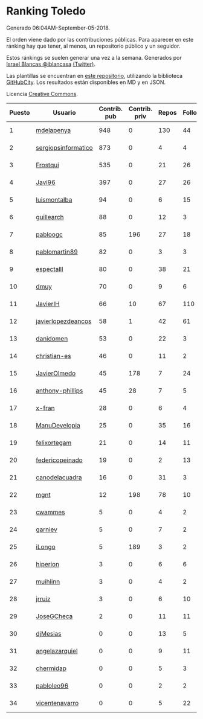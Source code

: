# Ranking Toledo

Generado 06:04AM-September-05-2018.

El orden viene dado por las contribuciones públicas. Para aparecer en este ránking hay que tener, al menos, un repositorio público y un seguidor.

Estos ránkings se suelen generar una vez a la semana. Generados por [Israel Blancas @iblancasa](https://github.com/iblancasa/) [(Twitter)](https://twitter.com/iblancasa).

Las plantillas se encuentran en [este repositorio](https://github.com/iblancasa/GH-Spanish-Ranking), utilizando la biblioteca [GitHubCity](https://github.com/iblancasa/GitHubCity). Los resultados están disponibles en MD y en JSON.

Licencia [Creative Commons](https://creativecommons.org/licenses/by/4.0/).

| Puesto   |  Usuario  | Contrib. pub | Contrib. priv |Repos| Followers | Desde |  Avatar  |
|----------|-----------|--------------|---------------|-----|-----------|-------|----------|
|1|[mdelapenya](https://github.com/mdelapenya)|948|0|130|44|2011-08-01|![mdelapenya]()|
|2|[sergiopsinformatico](https://github.com/sergiopsinformatico)|873|0|4|4|2016-10-10|![sergiopsinformatico]()|
|3|[Frostqui](https://github.com/Frostqui)|535|0|21|26|2014-12-06|![Frostqui]()|
|4|[Javi96](https://github.com/Javi96)|397|0|27|26|2016-05-01|![Javi96]()|
|5|[luismontalba](https://github.com/luismontalba)|94|0|6|15|2013-11-13|![luismontalba]()|
|6|[guillearch](https://github.com/guillearch)|88|0|12|3|2017-03-28|![guillearch]()|
|7|[pabloogc](https://github.com/pabloogc)|85|196|27|18|2011-10-16|![pabloogc]()|
|8|[pablomartin89](https://github.com/pablomartin89)|82|0|3|3|2015-12-30|![pablomartin89]()|
|9|[espectalll](https://github.com/espectalll)|80|0|38|21|2012-09-30|![espectalll]()|
|10|[dmuy](https://github.com/dmuy)|70|0|9|6|2014-09-19|![dmuy]()|
|11|[JavierIH](https://github.com/JavierIH)|66|10|67|110|2013-08-03|![JavierIH]()|
|12|[javierlopezdeancos](https://github.com/javierlopezdeancos)|58|1|42|61|2011-11-17|![javierlopezdeancos]()|
|13|[danidomen](https://github.com/danidomen)|53|0|22|3|2013-11-21|![danidomen]()|
|14|[christian-es](https://github.com/christian-es)|46|0|11|2|2014-07-12|![christian-es]()|
|15|[JavierOlmedo](https://github.com/JavierOlmedo)|45|178|7|24|2015-11-18|![JavierOlmedo]()|
|16|[anthony-phillips](https://github.com/anthony-phillips)|45|28|7|5|2015-09-04|![anthony-phillips]()|
|17|[x-fran](https://github.com/x-fran)|28|0|6|4|2013-01-04|![x-fran]()|
|18|[ManuDevelopia](https://github.com/ManuDevelopia)|25|0|35|16|2008-12-28|![ManuDevelopia]()|
|19|[felixortegam](https://github.com/felixortegam)|21|0|14|11|2013-06-14|![felixortegam]()|
|20|[federicopeinado](https://github.com/federicopeinado)|19|0|2|13|2013-11-13|![federicopeinado]()|
|21|[canodelacuadra](https://github.com/canodelacuadra)|16|0|31|3|2013-07-14|![canodelacuadra]()|
|22|[mgnt](https://github.com/mgnt)|12|198|78|10|2013-03-13|![mgnt]()|
|23|[cwammes](https://github.com/cwammes)|5|0|4|2|2014-03-18|![cwammes]()|
|24|[garniev](https://github.com/garniev)|5|0|7|2|2014-12-09|![garniev]()|
|25|[iLongo](https://github.com/iLongo)|5|189|3|2|2016-03-01|![iLongo]()|
|26|[hiperion](https://github.com/hiperion)|3|0|6|6|2010-08-10|![hiperion]()|
|27|[muihlinn](https://github.com/muihlinn)|3|0|4|2|2014-04-04|![muihlinn]()|
|28|[jrruiz](https://github.com/jrruiz)|3|0|6|10|2013-12-02|![jrruiz]()|
|29|[JoseGCheca](https://github.com/JoseGCheca)|2|0|11|11|2014-02-05|![JoseGCheca]()|
|30|[djMesias](https://github.com/djMesias)|0|0|13|5|2011-09-17|![djMesias]()|
|31|[angelazarquiel](https://github.com/angelazarquiel)|0|0|9|11|2013-10-07|![angelazarquiel]()|
|32|[chermidap](https://github.com/chermidap)|0|0|5|3|2015-11-26|![chermidap]()|
|33|[pabloleo96](https://github.com/pabloleo96)|0|0|2|2|2016-03-07|![pabloleo96]()|
|34|[vicentenavarro](https://github.com/vicentenavarro)|0|0|5|22|2017-02-13|![vicentenavarro]()|
